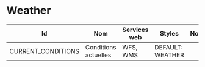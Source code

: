 # Weather

Id                 | Nom                  | Services web | Styles           | Notes
-------------------|----------------------|--------------|------------------|------
CURRENT_CONDITIONS | Conditions actuelles | WFS, WMS     | DEFAULT: WEATHER |      

